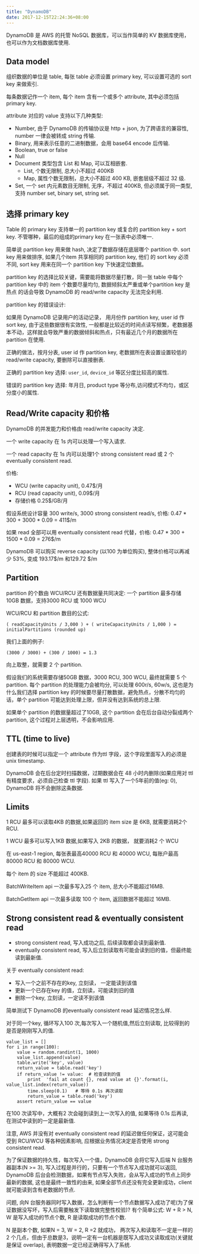 ```yaml
---
title: "DynamoDB"
date: 2017-12-15T22:24:36+08:00
---
```

DynamoDB 是 AWS 的托管 NoSQL 数据库，可以当作简单的 KV 数据库使用，也可以作为文档数据库使用. 

## Data model

组织数据的单位是 table, 每张 table 必须设置 primary key, 可以设置可选的 sort key 来做索引.

每条数据记作一个 item, 每个 item 含有一个或多个 attribute, 其中必须包括 primary key.

attribute 对应的 value 支持以下几种类型:

- Number, 由于 DynamoDB 的传输协议是 http + json, 为了跨语言的兼容性, number 一律会被转成 string 传输.
- Binary, 用来表示任意的二进制数据，会用 base64 encode 后传输.
- Boolean, true or false
- Null
- Document 类型包含 List 和 Map, 可以互相嵌套.
    - List, 个数无限制, 总大小不超过 400KB
    - Map, 属性个数无限制，总大小不超过 400 KB, 嵌套层级不超过 32 级.
- Set,  一个 set 内元素数目无限制, 无序，不超过 400KB, 但必须属于同一类型, 支持 number set, binary set, string set.

## 选择 primary key

Table 的 primary key 支持单一的 partition key 或复合的 partition key + sort key. 不管哪种，最后的组成的primary key 在一张表中必须唯一.

简单说 partition key 用来做 hash, 决定了数据存储在底层哪个 partition 中. sort key 用来做排序, 如果几个item 共享相同的 partition key, 他们
的 sort key 必须不同, sort key 用来在同一个 partition key 下快速定位数据。

partition key 的选择比较关键，需要能将数据尽量打散，同一张 table 中每个 partition key 中的 item 个数要尽量均匀, 数据倾斜太严重或单个partition key 是热点
的话会导致 DynamoDB 的 read/write capacity 无法完全利用.

partition key 的错误设计:

如果用 DynamoDB 记录用户的活动记录， 用月份作 partition key, user id 作 sort key, 由于这些数据很有实效性, 一般都是比较近的时间点读写频繁，老数据基本不动，这样就会导致严重的数据倾斜和热点，只有最近几个月的数据所在 partition 在使用.

正确的做法，按月分表, user id 作 partition key, 老数据所在表设置设置较低的 read/write capacity, 要删除可以直接删表.

正确的 partition key 选择: `user_id`, `device_id` 等区分度比较高的属性.

错误的 partition key 选择: 年月日,  product type 等分布,访问模式不均匀，或区分度小的属性.

## Read/Write capacity 和价格

DynamoDB 的并发能力和价格由 read/write capacity 决定.

一个 write capacity 在 1s 内可以处理一个写入请求.

一个 read capacity 在 1s 内可以处理1个 strong consistent read 或 2 个 eventually consistent read.

价格:

- WCU (write capacity unit), 0.47$/月
- RCU (read capacity unit), 0.09$/月
- 存储价格  0.25$/GB/月

假设系统设计容量 300 write/s, 3000 strong consistent read/s, 价格:  0.47 * 300 + 3000 * 0.09 = 411$/m

如果 read 全部可以用 eventually consistent read 代替，价格: 0.47 *  300 + 1500 * 0.09 = 276$/m

DynamoDB 可以购买 reverse capacity (以100 为单位购买), 整体价格可以再减少 53%, 变成 193.17$/m 和129.72 $/m

## Partition

partition 的个数由 WCU/RCU  还有数据量共同决定: 一个 partition 最多存储 10GB 数据，支持3000 RCU 或 1000 WCU

WCU/RCU 和 partition 数目的公式:

    ( readCapacityUnits / 3,000 ) + ( writeCapacityUnits / 1,000 ) = initialPartitions (rounded up)

我们上面的例子:

    (3000 / 3000) + (300 / 1000) = 1.3

向上取整，就需要 2 个 partition.

假设我们的系统需要存储50GB 数据，3000 RCU, 300 WCU, 最终就需要 5 个 partition. 每个 partition 的处理能力会被均分,
可以处理 600r/s, 60w/s, 这也是为什么我们选择 partition key 的时候要尽量打散数据，避免热点，分散不均匀的话，单个 partition
可能达到处理上限，但并没有达到系统的总上限.

如果单个 partition 的数据量超过了10GB, 这个 partition  会在后台自动分裂成两个 partition, 这个过程对上层透明，不会影响应用.

## TTL (time to live)

创建表的时候可以指定一个 attribute 作为ttl 字段，这个字段里面写入的必须是 unix timestamp.

DynamoDB 会在后台定时扫描数据，过期数据会在 48 小时内删除(如果应用对 ttl 有精度要求，必须自己检查 ttl 字段). 如果 ttl 写入了一个5年前的值(eg: 0),
DynamoDB 将不会删除这条数据.

## Limits

1 RCU 最多可以读取4KB 的数据,如果返回的 item size 是 6KB, 就需要消耗2个RCU.

1 WCU 最多可以写入1KB 数据,如果写入 2KB 的数据， 就要消耗2 个 WCU

在 us-east-1 region, 每张表最高40000 RCU 和 40000 WCU, 每账户最高 80000 RCU 和 80000 WCU.

每个 item 的 size 不能超过 400KB.

BatchWriteItem api 一次最多写入25 个 item, 总大小不能超过16MB.

BatchGetItem api 一次最多读取 100 个 item, 返回数据不能超过 16MB.

## Strong consistent read & eventually consistent read

- strong consistent read,  写入成功之后, 后续读取都会读到最新值.
- eventually consistent read, 写入后立刻读取有可能会读到旧的值，但最终能读到最新值. 

关于 eventually consistent read:

- 写入一个之前不存在的key, 立刻读， 一定能读到该值
- 更新一个已存在key 的值，立刻读，可能读到旧的值
- 删除一个key, 立刻读，一定读不到该值

简单测试下 DynamoDB 的eventually consistent read 延迟情况怎么样.

对于同一个key, 循环写入100 次,每次写入一个随机值,然后立刻读取, 比较得到的是否是刚刚写入的值.


    value_list = []
    for i in range(100): 
        value = random.randint(1, 1000)
        value_list.append(value)
        table.write('key', value)
        return_value = table.read('key')
        if return_value != value:  # 检查读到的值
            print  'fail at count {}, read value at {}'.format(i, value_list.index(return_value))
            time.sleep(0.1)   # 等待 0.1s 再次读取
            return_value = table.read('key')
        assert return_value == value

在100 次读写中，大概有2 次会碰到读到上一次写入的值, 如果等待 0.1s 后再读, 在测试中读到的一定是最新值.

注意, AWS 并没有对 eventually consistent read 的延迟做任何保证，这可能会受到 RCU/WCU 等各种因素影响, 应根据业务情况决定是否使用 strong consistent read.

为了保证数据的持久性，每次写入一个值，DynamoDB 会将它写入后端 N 台服务器副本(N >= 3), 写入过程是并行的，只要有一个节点写入成功就可以返回, DynamoDB 后台会检测数据，如果有节点写入失败，会从写入成功的节点上同步最新的数据, 这也是最终一致性的由来, 如果全部节点还没有完全更新成功，client  就可能读到含有老数据的节点.

问题, 向N 台服务器同时写入数据，怎么判断有一个节点数据写入成功了呢(为了保证数据没写坏，写入后需要触发下读取做完整性校验)? 有个简单公式: W + R > N, W 是写入成功的节点个数, R 是读取成功的节点个数.

N 是副本个数, 如果N = 3, W = 2, R =2 就成功， 两次写入和读取不一定是一样的2 个几点，但由于总数是3，说明一定有一台机器是既写入成功又读取成功(关键就是保证 overlap), 表明数据一定已经正确得写入了系统.

